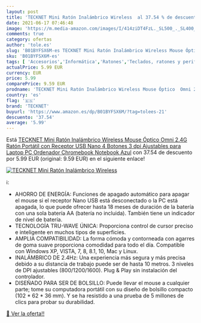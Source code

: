 ```yaml
---
layout: post
title: 'TECKNET Mini Ratón Inalámbrico Wireless  al 37.54 % de descuento'
date: 2021-06-17 07:46:48
image: 'https://m.media-amazon.com/images/I/414ziDT4FzL._SL500_._SL400_.jpg'
comments: true
category: ofertas
author: 'tole.es'
slug: 'B01BYFSX6M-es TECKNET Mini Ratón Inalámbrico Wireless Mouse Óptico Omni...'
sku: 'B01BYFSX6M-es'
tags: [ 'Accesorios','Informática','Ratones','Teclados, ratones y periféricos de entrada','ordenador','ratón','tecknet', ]
actualPrice: 5.99 EUR
currency: EUR
price: 5.99
comparePrice: 9.59 EUR
prodname: 'TECKNET Mini Ratón Inalámbrico Wireless Mouse Óptico  Omni 2.4G Ratón Portátil con Receptor USB Nano  4 Botones  3 dpi Ajustables  para Laptop  PC  Ordenador  Chromebook  Notebook  Azul'
country: 'es'
flag: '🇪🇸'
brand: 'TECKNET'
buyurl: 'https://www.amazon.es/dp/B01BYFSX6M/?tag=tolees-21'
descuento: '37.54'
average: '5.99'
---
```


Está [TECKNET Mini Ratón Inalámbrico Wireless Mouse Óptico  Omni 2.4G Ratón Portátil con Receptor USB Nano  4 Botones  3 dpi Ajustables  para Laptop  PC  Ordenador  Chromebook  Notebook  Azul](https://www.amazon.es/dp/B01BYFSX6M/?tag=tolees-21) con 37.54 de descuento por 5.99 EUR (original: 9.59 EUR) en el siguiente enlace!

[![TECKNET Mini Ratón Inalámbrico Wireless ](https://m.media-amazon.com/images/I/414ziDT4FzL._SL500_._SL400_.jpg)](https://www.amazon.es/dp/B01BYFSX6M/?tag=tolees-21)

ℹ️:

- AHORRO DE ENERGÍA: Funciones de apagado automático para apagar el mouse si el receptor Nano USB está desconectado o la PC está apagada, lo que puede ofrecer hasta 18 meses de duración de la batería con una sola batería AA (batería no incluida). También tiene un indicador de nivel de batería.
- TECNOLOGÍA TRU-WAVE ÚNICA: Proporciona control de cursor preciso e inteligente en muchos tipos de superficies.
- AMPLIA COMPATIBILIDAD: La forma cómoda y contorneada con agarres de goma suave proporciona comodidad para todo el día. Compatible con Windows XP, VISTA, 7, 8, 8.1, 10, Mac y Linux.
- INALÁMBRICO DE 2.4Hz: Una experiencia más segura y más precisa debido a su distancia de trabajo puede ser de hasta 10 metros. 3 niveles de DPI ajustables (800/1200/1600). Plug & Play sin instalación del controlador.
- DISEÑADO PARA SER DE BOLSILLO: Puede llevar el mouse a cualquier parte; tome su computadora portátil con su diseño de bolsillo compacto (102 * 62 * 36 mm). Y se ha resistido a una prueba de 5 millones de clics para probar su durabilidad.

[🛒 Ver la oferta!!](https://www.amazon.es/dp/B01BYFSX6M/?tag=tolees-21)
